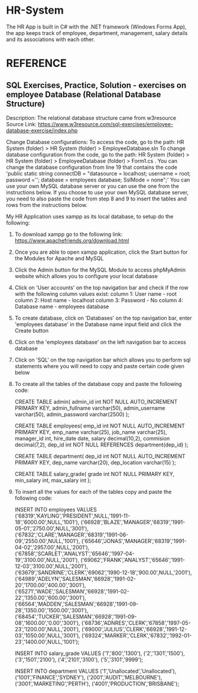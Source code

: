 # HR-System
The HR App is built in C# with the .NET framework (Windows Forms App), the app keeps track of employee, department, management, salary details and its associations with each other.

# REFERENCE
## SQL Exercises, Practice, Solution - exercises on employee Database (Relational Database Structure)
Description: The relational database structure came from w3resource </br>
Source Link: https://www.w3resource.com/sql-exercises/employee-database-exercise/index.php </br>

Change Database configurations:
To access the code, go to the path: HR System (folder) > HR System (folder) > EmployeeDatabase.sln
To change database configuration from the code, go to the path: HR System (folder) > HR System (folder) > EmployeeDatabase (folder) > Form1.cs . You can change the database configuration from line 19 that contains the code 
'public static string connectDB = "datasource = localhost; username = root; password =''; database = employees database; SslMode = none";' You can use your own MySQL database server or you can use the one from the instructions below.
If you choose to use your own MySQL database server, you need to also paste the code from step 8 and 9 to insert the tables and rows from the instructions below.

My HR Application uses xampp as its local database, to setup do the following:
1. To download xampp go to the following link: https://www.apachefriends.org/download.html
2. Once you are able to open xampp application, click the Start button for the Modules for Apache and MySQL
3. Click the Admin button for the MySQL Module to access phpMyAdmin website which allows you to configure your local database
4. Click on 'User accounts' on the top navigation bar and check if the row with the following column values exist: 
	column 1: User name - root
	column 2: Host name - localhost
	column 3: Password - No
	column 4: Database name - employees database
5. To create database, click on 'Databases' on the top navigation bar, enter 'employees database' in the Database name input field and click the Create button
6. Click on the 'employees database' on the left navigation bar to access database
7. Click on 'SQL' on the top navigation bar which allows you to perform sql statements where you will need to copy and paste certain code given below
8. To create all the tables of the database copy and paste the following code:

    CREATE TABLE admin(
    admin_id int NOT NULL AUTO_INCREMENT PRIMARY KEY,
    admin_fullname varchar(50),
    admin_username varchar(50),
    admin_password varchar(2500)
    );

    CREATE TABLE employees(
    emp_id int NOT NULL AUTO_INCREMENT PRIMARY KEY,
    emp_name varchar(25),
    job_name varchar(25),
    manager_id int,
    hire_date date,
    salary decimal(10,2),
    commision decimal(7,2),
    dep_id int NOT NULL REFERENCES department(dep_id)
    );

    CREATE TABLE department(
    dep_id int NOT NULL AUTO_INCREMENT PRIMARY KEY,
    dep_name varchar(20),
    dep_location varchar(15)
    );

    CREATE TABLE salary_grade(
    grade int NOT NULL PRIMARY KEY,
    min_salary int,
    max_salary int
    );

9. To insert all the values for each of the tables copy and paste the following code:

    INSERT INTO employees VALUES ('68319','KAYLING','PRESIDENT',NULL,'1991-11-18','6000.00',NULL,'1001'),
    ('66928','BLAZE','MANAGER','68319','1991-05-01','2750.00',NULL,'3001'),
    ('67832','CLARE','MANAGER','68319','1991-06-09','2550.00',NULL,'1001'),
    ('65646','JONAS','MANAGER','68319','1991-04-02','2957.00',NULL,'2001'),
    ('67858','SCARLET','ANALYST','65646','1997-04-19','3100.00',NULL,'2001'),
    ('69062','FRANK','ANALYST','65646','1991-12-03','3100.00',NULL,'2001'),
    ('63679','SANDRINE','CLERK','69062','1990-12-18','900.00',NULL,'2001'),
    ('64989','ADELYN','SALESMAN','66928','1991-02-20','1700.00','400.00','3001'),
    ('65271','WADE','SALESMAN','66928','1991-02-22','1350.00','600.00','3001'),
    ('66564','MADDEN','SALESMAN','66928','1991-09-28','1350.00','1500.00','3001'),
    ('68454','TUCKER','SALESMAN','66928','1991-09-08','1600.00','0.00','3001'),
    ('68736','ADNRES','CLERK','67858','1997-05-23','1200.00',NULL,'2001'),
    ('69000','JULIUS','CLERK','66928','1991-12-03','1050.00',NULL,'3001'),
    ('69324','MARKER','CLERK','67832','1992-01-23','1400.00',NULL,'1001');

    INSERT INTO salary_grade VALUES ('1','800','1300'),
    ('2','1301','1500'),
    ('3','1501','2100'),
    ('4','2101','3100'),
    ('5','3101','9999');

    INSERT INTO department VALUES ('1','Unallocated','Unallocated'),
    ('1001','FINANCE','SYDNEY'),
    ('2001','AUDIT','MELBOURNE'),
    ('3001','MARKETING','PERTH'),
    ('4001','PRODUCTION','BRISBANE');

